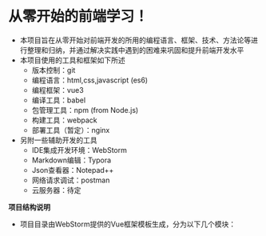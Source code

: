 # 从零开始的前端学习！

- 本项目旨在从零开始对前端开发的所用的编程语言、框架、技术、方法论等进行整理和归纳，并通过解决实践中遇到的困难来巩固和提升前端开发水平
- 本项目使用的工具和框架如下所述
    - 版本控制：git
    - 编程语言：html,css,javascript (es6)
    - 编程框架：vue3
    - 编译工具：babel
    - 包管理工具：npm (from Node.js)
    - 构建工具：webpack
    - 部署工具（暂定）：nginx
- 另附一些辅助开发的工具
    - IDE集成开发环境：WebStorm
    - Markdown编辑：Typora
    - Json查看器：Notepad++
    - 网络请求调试：postman
    - 云服务器：待定

**项目结构说明**
- 项目目录由WebStorm提供的Vue框架模板生成，分为以下几个模块：
